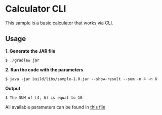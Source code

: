 # Calculator CLI

This sample is a basic calculator that works via CLI.

## Usage

**1. Generate the JAR file**

```
$ ./gradlew jar
```

**2. Run the code with the parameters**

```
$ java -jar build/libs/sample-1.0.jar --show-result --sum -n 4 -n 6
```

**Output**
```
$ The SUM of [4, 6] is equal to 10
```

All available parameters can be found in [this file](src/main/kotlin/Main.kt)
